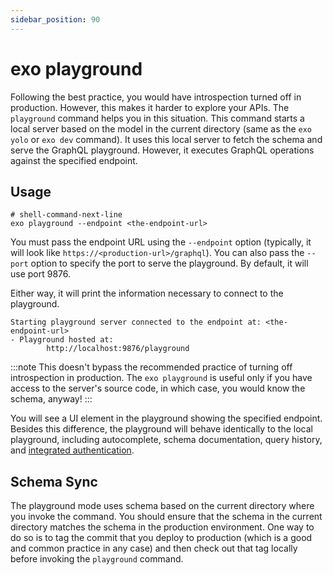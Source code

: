 ```yaml
---
sidebar_position: 90
---
```


# exo playground

Following the best practice, you would have introspection turned off in production. However, this makes it harder to explore your APIs. The `playground` command helps you in this situation. This command starts a local server based on the model in the current directory (same as the `exo yolo` or `exo dev` command). It uses this local server to fetch the schema and serve the GraphQL playground. However, it executes GraphQL operations against the specified endpoint.

## Usage

```shell-session
# shell-command-next-line
exo playground --endpoint <the-endpoint-url>
```

You must pass the endpoint URL using the `--endpoint` option (typically, it will look like `https://<production-url>/graphql`). You can also pass the `--port` option to specify the port to serve the playground. By default, it will use port 9876.

Either way, it will print the information necessary to connect to the playground.

```shell-session
Starting playground server connected to the endpoint at: <the-endpoint-url>
- Playground hosted at:
        http://localhost:9876/playground
```

:::note
This doesn't bypass the recommended practice of turning off introspection in production. The `exo playground` is useful only if you have access to the server's source code, in which case, you would know the schema, anyway!
:::

You will see a UI element in the playground showing the specified endpoint. Besides this difference, the playground will behave identically to the local playground, including autocomplete, schema documentation, query history, and [integrated authentication](/authentication/overview.md).

## Schema Sync

The playground mode uses schema based on the current directory where you invoke the command. You should ensure that the schema in the current directory matches the schema in the production environment. One way to do so is to tag the commit that you deploy to production (which is a good and common practice in any case) and then check out that tag locally before invoking the `playground` command.
